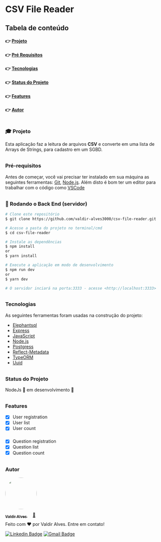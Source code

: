 <h1>CSV File Reader</h1>

<h2>Tabela de conteúdo</h2>

<!--ts-->
   <h4>👉 <a href="#projeto"> Projeto</a></h4>
   <h4>👉 <a href="#pre-requisitos"> Pré Requisitos</a></h4>
   <h4>👉 <a href="#tecnologias"> Tecnologias</a></h4>
   <h4>👉 <a href="#status"> Status do Projeto</a></h4>
   <h4>👉 <a href="#features"> Features</a></h4>
   <h4>👉 <a href="#autor"> Autor</a></h4>
<!--te-->

<h3 id="projeto"  style="padding-top: 20px"> 🎓 Projeto </h3>

Esta aplicação faz a leitura de arquivos <b>CSV</b> e converte em uma lista de Arrays de Strings, para cadastro em um SGBD.

<h3 id="pre-requisitos"  style="padding-top: 10px"> Pré-requisitos</h3>

Antes de começar, você vai precisar ter instalado em sua máquina as seguintes ferramentas:
[Git](https://git-scm.com), [Node.js](https://nodejs.org/en/). 
Além disto é bom ter um editor para trabalhar com o código como [VSCode](https://code.visualstudio.com/)

<h3  style="padding-top: 10px"> 🎲 Rodando o Back End (servidor) </h3>

```bash
# Clone este repositório
$ git clone https://github.com/valdir-alves3000/csv-file-reader.git

# Acesse a pasta do projeto no terminal/cmd
$ cd csv-file-reader

# Instale as dependências
$ npm install
or 
$ yarn install

# Execute a aplicação em modo de desenvolvimento
$ npm run dev
or
$ yarn dev

# O servidor inciará na porta:3333 - acesse <http://localhost:3333>
```

<h3 id="tecnologias"  style="padding-top: 10px"> Tecnologias </h3>

As seguintes ferramentas foram usadas na construção do projeto:

- [Elephantsql](https://www.elephantsql.com/)
- [Express](https://www.npmjs.com/package/express)
- [JavaScript](https://developer.mozilla.org/pt-BR/docs/Web/JavaScript)
- [Node.js](https://nodejs.org/en/)
- [Postgress](https://www.postgresql.org/)
- [Reflect-Metadata](https://www.npmjs.com/package/reflect-metadata)
- [TypeORM](https://typeorm.io/#/)
- [Uuid](https://www.uuidgenerator.net/)

<h3 id="status" style="padding-top: 10px"> Status do Projeto</h3>

<p>NodeJs 🚧 em desenvolvimento 🚧</p>

<h3 id="features" style="padding-top: 10px"> Features </h3>

- [x] User registration
- [x] User list
- [x] User count
###
- [x] Question registration
- [x] Question list
- [x] Question count

<h3 id="autor" style="padding-top: 10px"> Autor </h3>

<a href="https://github.com/valdir-alves3000/">
 <img style="border-radius: 50%; margin-bottom: 10px" src="https://github.com/valdir-alves3000.png" width="100px;" alt=""/>
 <br />
 <sub style="margin-right: 1rem;"><b>Valdir Alves </b></sub>🚀</a> 


<p style="margin-top: 0.5rem;">Feito com ❤️ por Valdir Alves. Entre em contato!</p>

 [![Linkedin Badge](https://img.shields.io/badge/-Valdir-blue?style=flat-square&logo=Linkedin&logoColor=white&link=https://www.linkedin.com/in/valdiralves3000/)](http://linkedin.com/in/valdiralves3000) 
[![Gmail Badge](https://img.shields.io/badge/-valdiralves3000@gmail.com-c14438?style=flat-square&logo=Gmail&logoColor=white&link=mailto:valdiralves3000@gmail.com)](mailto:valdiralves3000@gmail.com)